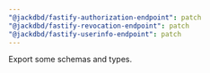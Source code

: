 ```yaml
---
"@jackdbd/fastify-authorization-endpoint": patch
"@jackdbd/fastify-revocation-endpoint": patch
"@jackdbd/fastify-userinfo-endpoint": patch
---
```


Export some schemas and types.
